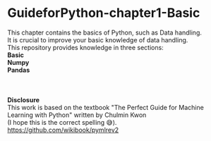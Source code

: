 # GuideforPython-chapter1-Basic
This chapter contains the basics of Python, such as Data handling. 
<br/>It is crucial to improve your basic knowledge of data handling.
<br/> This repository provides knowledge in three sections:
<br/> **Basic** 
<br/> **Numpy**
<br/> **Pandas**
<br/>
<br/>
<br/>
<br/>**Disclosure** 
<br/>This work is based on the textbook "The Perfect Guide for Machine Learning with Python" written by Chulmin Kwon 
<br/> (I hope this is the correct spelling 😅).
<br/> https://github.com/wikibook/pymlrev2
